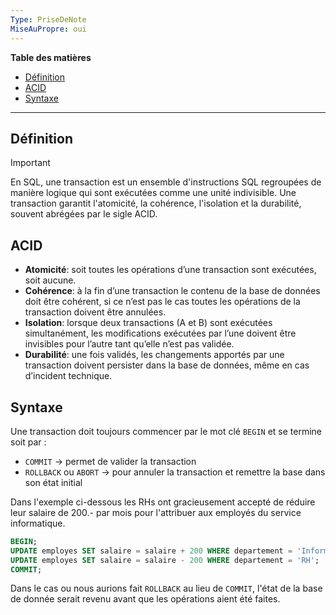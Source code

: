 ```yaml
---
Type: PriseDeNote
MiseAuPropre: oui
---
```

**Table des matières**
- [Définition](#d%C3%A9finition)
- [ACID](#acid)
- [Syntaxe](#syntaxe)

___
## Définition
>[!important]
>En SQL, une transaction est un ensemble d'instructions SQL regroupées de manière logique qui sont exécutées comme une unité indivisible. Une transaction garantit l'atomicité, la cohérence, l'isolation et la durabilité, souvent abrégées par le sigle ACID.
## ACID
- **Atomicité**: soit toutes les opérations d’une transaction sont exécutées, soit aucune.
- **Cohérence**: à la fin d’une transaction le contenu de la base de données doit être cohérent, si ce n’est pas le cas toutes les opérations de la transaction doivent être annulées.
- **Isolation**: lorsque deux transactions (A et B) sont exécutées simultanément, les modifications exécutées par l’une doivent être invisibles pour l’autre tant qu’elle n’est pas validée.
- **Durabilité**: une fois validés, les changements apportés par une transaction doivent persister dans la base de données, même en cas d’incident technique.
## Syntaxe
Une transaction doit toujours commencer par le mot clé `BEGIN` et se termine soit par :
- `COMMIT` -> permet de valider la transaction
- `ROLLBACK` ou `ABORT` -> pour annuler la transaction et remettre la base dans son état initial

Dans l'exemple ci-dessous les RHs ont gracieusement accepté de réduire leur salaire de 200.- par mois pour l'attribuer aux employés du service informatique.
```sql
BEGIN;
UPDATE employes SET salaire = salaire + 200 WHERE departement = 'Informatique';
UPDATE employes SET salaire = salaire - 200 WHERE departement = 'RH';
COMMIT;
```
Dans le cas ou nous aurions fait `ROLLBACK` au lieu de `COMMIT`, l'état de la base de donnée serait revenu avant que les opérations aient été faites.